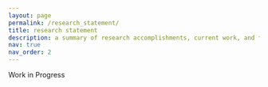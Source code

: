 ```yaml
---
layout: page
permalink: /research_statement/
title: research statement
description: a summary of research accomplishments, current work, and future directions.
nav: true
nav_order: 2
---
```


Work in Progress